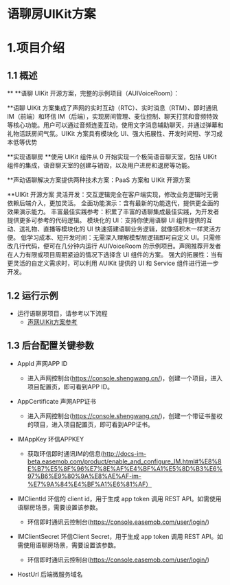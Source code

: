 # 语聊房UIKit方案

# 1.项目介绍
## 1.1 概述
**
**语聊 UIKit 开源方案，完整的示例项目（AUIVoiceRoom）：

**语聊 UIKit 方案集成了声网的实时互动（RTC）、实时消息（RTM）、即时通讯 IM（前端）和环信 IM（后端），实现房间管理、麦位控制、聊天打赏和音频特效等核心功能。用户可以通过音频连麦互动，使用文字消息辅助聊天，并通过弹幕和礼物活跃房间气氛。UIKit 方案具有模块化 UI、强大拓展性、开发时间短、学习成本低等优势

**实现语聊房
**使用 UIKit 组件从 0 开始实现一个极简语音聊天室，包括 UIKit 组件的集成，语音聊天室的创建与销毁，以及用户进房和退房等功能。

**声动语聊解决方案提供两种技术方案：PaaS 方案和 UIKit 开源方案

**UIKit 开源方案
灵活开发：交互逻辑完全在客户端实现，修改业务逻辑时无需依赖后端介入，更加灵活。
全面功能演示：含有最新的功能迭代，提供更全面的效果演示能力。
丰富最佳实践参考：积累了丰富的语聊集成最佳实践，为开发者提供更多可参考的代码逻辑。
模块化的 UI：支持你使用语聊 UI 组件提供的互动、送礼物、直播等模块化的 UI 快速搭建语聊业务逻辑，就像搭积木一样灵活方便。
低学习成本、短开发时间：无需深入理解模型层逻辑即可自定义 UI。只需修改几行代码，便可在几分钟内运行 AUIVoiceRoom 的示例项目。声网推荐开发者在人力有限或项目周期紧迫的情况下选择含 UI 组件的方案。
强大的拓展性：当有更灵活的自定义需求时，可以利用 AUIKit 提供的 UI 和 Service 组件进行进一步开发。

## 1.2 运行示例
* 运行语聊房项目，请参考以下流程
    * [声网UIKit方案参考](https://github.com/AgoraIO-Community/AUIVoiceRoom/tree/main/iOS/AUIVoiceRoom)

## 1.3 后台配置关键参数
* AppId 声网APP ID
    * 进入声网控制台(https://console.shengwang.cn/)，创建一个项目，进入项目配置页，即可看到APP ID。
    
* AppCertificate 声网APP证书
    * 进入声网控制台(https://console.shengwang.cn/)，创建一个带证书鉴权的项目，进入项目配置页，即可看到APP证书。
    
* IMAppKey 环信APPKEY
    * 获取环信即时通讯IM的信息(http://docs-im-beta.easemob.com/product/enable_and_configure_IM.html#%E8%8E%B7%E5%8F%96%E7%8E%AF%E4%BF%A1%E5%8D%B3%E6%97%B6%E9%80%9A%E8%AE%AF-im-%E7%9A%84%E4%BF%A1%E6%81%AF）

* IMClientId 环信的 client id，用于生成 app token 调用 REST API。如需使用语聊房场景，需要设置该参数。
    * 环信即时通讯云控制台(https://console.easemob.com/user/login/)

* IMClientSecret 环信Client Secret，用于生成 app token 调用 REST API。如需使用语聊房场景，需要设置该参数。
    * 环信即时通讯云控制台(https://console.easemob.com/user/login/)

* HostUrl 后端微服务域名
